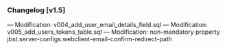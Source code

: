 ### Changelog [v1.5]
— Modification: v004_add_user_email_details_field.sql
— Modification: v005_add_users_tokens_table.sql
— Modification: non-mandatory property jbst.server-configs.webclient-email-confirm-redirect-path
